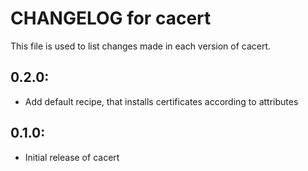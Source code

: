# CHANGELOG for cacert

This file is used to list changes made in each version of cacert.

## 0.2.0:

* Add default recipe, that installs certificates according to attributes

## 0.1.0:

* Initial release of cacert
